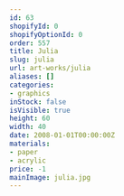 ```yaml
---
id: 63
shopifyId: 0
shopifyOptionId: 0
order: 557
title: Julia
slug: julia
url: art-works/julia
aliases: []
categories:
- graphics
inStock: false
isVisible: true
height: 60
width: 40
date: 2008-01-01T00:00:00Z
materials:
- paper
- acrylic
price: -1
mainImage: julia.jpg
---
```

